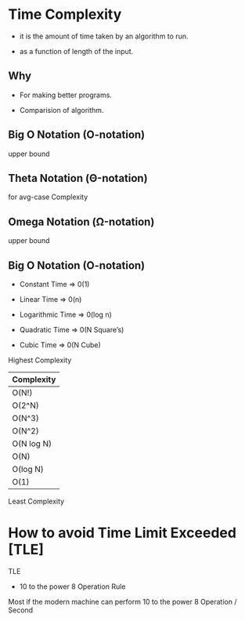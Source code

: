 # Time Complexity

- it is the amount of time taken by an algorithm to run. 

- as a function of length of the input.

## Why

- For making better programs.

- Comparision of algorithm.

## Big O Notation (O-notation)
upper bound 

## Theta Notation (Θ-notation)
for avg-case  Complexity

##  Omega Notation (Ω-notation)
upper bound 

## Big O Notation (O-notation)

- Constant Time => 0(1)

- Linear Time => 0(n) 

- Logarithmic Time => 0(log n)

- Quadratic Time => 0(N Square’s)

- Cubic Time => 0(N Cube)

Highest Complexity

| Complexity    |
|---------------|
| O(N!)         |
| O(2^N)        |
| O(N^3)        |
| O(N^2)        |
| O(N log N)    |
| O(N)          |
| O(log N)      |
| O(1)          |

Least Complexity


# How to avoid Time Limit Exceeded [TLE]

TLE

- 10 to the power 8 Operation Rule

Most if the modern machine can perform 10 to the power 8 Operation / Second

